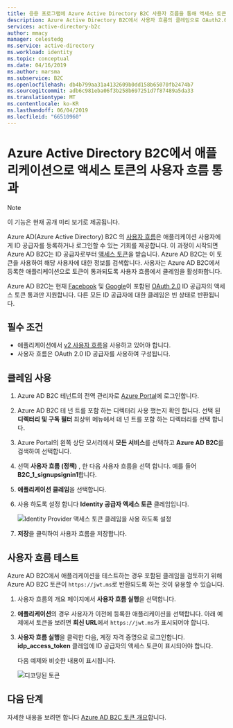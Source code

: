 ```yaml
---
title: 응용 프로그램에 Azure Active Directory B2C 사용자 흐름을 통해 액세스 토큰을 전달 합니다. | Microsoft Docs
description: Azure Active Directory B2C에서 사용자 흐름의 클레임으로 OAuth2.0 ID 공급자에 대한 액세스 토큰을 통과하는 방법을 알아봅니다.
services: active-directory-b2c
author: mmacy
manager: celestedg
ms.service: active-directory
ms.workload: identity
ms.topic: conceptual
ms.date: 04/16/2019
ms.author: marsma
ms.subservice: B2C
ms.openlocfilehash: db4b799aa31a4132609b0dd158b65070fb2474b7
ms.sourcegitcommit: adb6c981eba06f3b258b697251d7f87489a5da33
ms.translationtype: MT
ms.contentlocale: ko-KR
ms.lasthandoff: 06/04/2019
ms.locfileid: "66510960"
---
```

# <a name="pass-an-access-token-through-a-user-flow-to-your-application-in-azure-active-directory-b2c"></a>Azure Active Directory B2C에서 애플리케이션으로 액세스 토큰의 사용자 흐름 통과

> [!NOTE]
> 이 기능은 현재 공개 미리 보기로 제공됩니다.

Azure AD(Azure Active Directory) B2C 의 [사용자 흐름](active-directory-b2c-reference-policies.md)은 애플리케이션 사용자에게 ID 공급자를 등록하거나 로그인할 수 있는 기회를 제공합니다. 이 과정이 시작되면 Azure AD B2C는 ID 공급자로부터 [액세스 토큰](active-directory-b2c-reference-tokens.md)을 받습니다. Azure AD B2C는 이 토큰을 사용하여 해당 사용자에 대한 정보를 검색합니다. 사용자는 Azure AD B2C에서 등록한 애플리케이션으로 토큰이 통과되도록 사용자 흐름에서 클레임을 활성화합니다.

Azure AD B2C는 현재 [Facebook](active-directory-b2c-setup-fb-app.md) 및 [Google](active-directory-b2c-setup-goog-app.md)이 포함된 [OAuth 2.0](active-directory-b2c-reference-oauth-code.md) ID 공급자의 액세스 토큰 통과만 지원합니다. 다른 모든 ID 공급자에 대한 클레임은 빈 상태로 반환됩니다.

## <a name="prerequisites"></a>필수 조건

- 애플리케이션에서 [v2 사용자 흐름](user-flow-versions.md)을 사용하고 있어야 합니다.
- 사용자 흐름은 OAuth 2.0 ID 공급자를 사용하여 구성됩니다.

## <a name="enable-the-claim"></a>클레임 사용

1. Azure AD B2C 테넌트의 전역 관리자로 [Azure Portal](https://portal.azure.com/)에 로그인합니다.
2. Azure AD B2C 테 넌 트를 포함 하는 디렉터리 사용 했는지 확인 합니다. 선택 된 **디렉터리 및 구독 필터** 최상위 메뉴에서 테 넌 트를 포함 하는 디렉터리를 선택 합니다.
3. Azure Portal의 왼쪽 상단 모서리에서 **모든 서비스**를 선택하고 **Azure AD B2C**를 검색하여 선택합니다.
4. 선택 **사용자 흐름 (정책)** , 한 다음 사용자 흐름을 선택 합니다. 예를 들어 **B2C_1_signupsignin1**합니다.
5. **애플리케이션 클레임**을 선택합니다.
6. 사용 하도록 설정 합니다 **Identity 공급자 액세스 토큰** 클레임입니다.

    ![Identity Provider 액세스 토큰 클레임을 사용 하도록 설정](./media/idp-pass-through-user-flow/idp-pass-through-user-flow-app-claim.png)

7. **저장**을 클릭하여 사용자 흐름을 저장합니다.

## <a name="test-the-user-flow"></a>사용자 흐름 테스트

Azure AD B2C에서 애플리케이션을 테스트하는 경우 포함된 클레임을 검토하기 위해 Azure AD B2C 토큰이 `https://jwt.ms`로 반환되도록 하는 것이 유용할 수 있습니다.

1. 사용자 흐름의 개요 페이지에서 **사용자 흐름 실행**을 선택합니다.
2. **애플리케이션**의 경우 사용자가 이전에 등록한 애플리케이션을 선택합니다. 아래 예제에서 토큰을 보려면 **회신 URL**에서 `https://jwt.ms`가 표시되어야 합니다.
3. **사용자 흐름 실행**을 클릭한 다음, 계정 자격 증명으로 로그인합니다. **idp_access_token** 클레임에 ID 공급자의 액세스 토큰이 표시되어야 합니다.

    다음 예제와 비슷한 내용이 표시됩니다.

    ![디코딩된 토큰](./media/idp-pass-through-user-flow/idp-pass-through-user-flow-token.png)

## <a name="next-steps"></a>다음 단계

자세한 내용을 보려면 합니다 [Azure AD B2C 토큰 개요](active-directory-b2c-reference-tokens.md)합니다.




